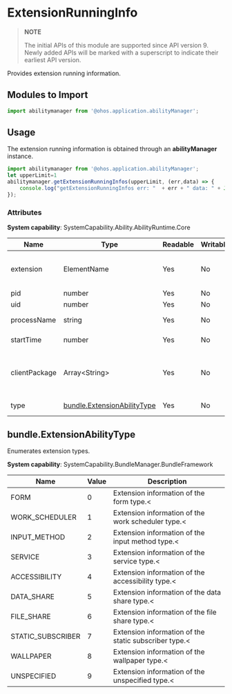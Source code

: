 # ExtensionRunningInfo

> **NOTE**
> 
> The initial APIs of this module are supported since API version 9. Newly added APIs will be marked with a superscript to indicate their earliest API version.

Provides extension running information.

## Modules to Import

```js
import abilitymanager from '@ohos.application.abilityManager';
```

## Usage

The extension running information is obtained through an **abilityManager** instance.

```js
import abilitymanager from '@ohos.application.abilityManager';
let upperLimit=1
abilitymanager.getExtensionRunningInfos(upperLimit, (err,data) => { 
    console.log("getExtensionRunningInfos err: "  + err + " data: " + JSON.stringify(data));
});
```


### Attributes

**System capability**: SystemCapability.Ability.AbilityRuntime.Core

| Name| Type| Readable| Writable| Description|
| -------- | -------- | -------- | -------- | -------- |
| extension | ElementName | Yes| No| Information that matches an extension.|
| pid | number | Yes| No| Process ID.|
| uid | number | Yes| No| User ID.|
| processName | string | Yes| No| Process name.|
| startTime | number | Yes| No| Extension start time.|
| clientPackage | Array&lt;String&gt; | Yes| No| Names of all packages in the process.|
| type | [bundle.ExtensionAbilityType](#bundleextensionabilitytype) | Yes| No| Extension type.|


## bundle.ExtensionAbilityType

Enumerates extension types.

**System capability**: SystemCapability.BundleManager.BundleFramework

  | Name| Value| Description| 
| -------- | -------- | -------- |
| FORM | 0 | Extension information of the form type.< | 
| WORK_SCHEDULER | 1 | Extension information of the work scheduler type.< | 
| INPUT_METHOD | 2 | Extension information of the input method type.< | 
| SERVICE | 3 | Extension information of the service type.< | 
| ACCESSIBILITY | 4 | Extension information of the accessibility type.< | 
| DATA_SHARE | 5 | Extension information of the data share type.< | 
| FILE_SHARE | 6 | Extension information of the file share type.< | 
| STATIC_SUBSCRIBER | 7 | Extension information of the static subscriber type.< | 
| WALLPAPER | 8 | Extension information of the wallpaper type.< | 
| UNSPECIFIED | 9 | Extension information of the unspecified type.< | 
